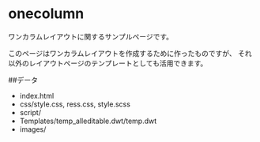 # onecolumn
ワンカラムレイアウトに関するサンプルページです。

このページはワンカラムレイアウトを作成するために作ったものですが、
それ以外のレイアウトページのテンプレートとしても活用できます。

##データ
- index.html
- css/style.css, ress.css, style.scss
- script/
- Templates/temp_alleditable.dwt/temp.dwt
- images/